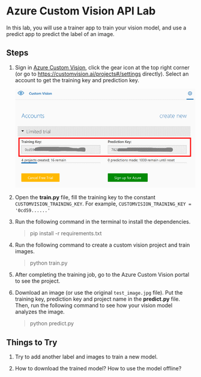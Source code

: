 # Azure Custom Vision API Lab

In this lab, you will use a trainer app to train your vision model, and use a predict app to predict the label of an image.

## Steps

1. Sign in [Azure Custom Vision](https://customvision.ai), click the gear icon at the top right corner (or go to https://customvision.ai/projects#/settings directly). Select an account to get the training key and prediction key.

   ![](screenshots/get_keys.png)

2. Open the **train.py** file, fill the training key to the constant `CUSTOMVISION_TRAINING_KEY`. For example, `CUSTOMVISION_TRAINING_KEY = '0cd59......'`

3. Run the following command in the terminal to install the dependencies.

   > pip install -r requirements.txt

4. Run the following command to create a custom vision project and train images.

   > python train.py

5. After completing the training job, go to the Azure Custom Vision portal to see the project.

6. Download an image (or use the original `test_image.jpg` file). Put the training key, prediction key and project name in the **predict.py** file. Then, run the following command to see how your vision model analyzes the image.

   > python predict.py

## Things to Try

1. Try to add another label and images to train a new model.

2. How to download the trained model? How to use the model offline?